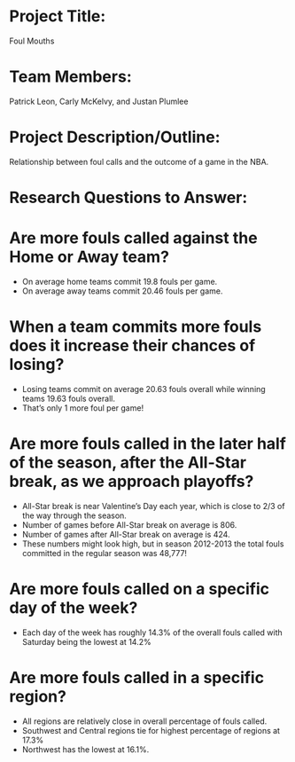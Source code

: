 # Project Title:

Foul Mouths

# Team Members:

Patrick Leon, Carly McKelvy, and Justan Plumlee

# Project Description/Outline: 

Relationship between foul calls and the outcome of a game in the NBA.

# Research Questions to Answer: 

# Are more fouls called against the Home or Away team?

- On average home teams commit 19.8 fouls per game.
- On average away teams commit 20.46 fouls per game.

# When a team commits more fouls does it increase their chances of losing?

- Losing teams commit on average 20.63 fouls overall while winning teams 19.63 fouls overall.
- That’s only 1 more foul per game!

# Are more fouls called in the later half of the season, after the All-Star break, as we approach playoffs?

- All-Star break is near Valentine’s Day each year, which is close to 2/3 of the way through the season.
- Number of games before All-Star break on average is 806.
- Number of games after All-Star break on average is 424.
- These numbers might look high, but in season 2012-2013 the total fouls committed in the regular season was 48,777!

# Are more fouls called on a specific day of the week?

- Each day of the week has roughly 14.3% of the overall fouls called with Saturday being the lowest at 14.2%

# Are more fouls called in a specific region?
 
- All regions are relatively close in overall percentage of fouls called.
- Southwest and Central regions tie for highest percentage of regions at 17.3%
- Northwest has the lowest at 16.1%.
